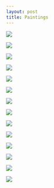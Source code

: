 ```yaml
---
layout: post
title: Paintings
---
```

![](https://kyragunluk.github.io/images/paint1.png)









![](https://kyragunluk.github.io/images/paint2.jpg)









![](https://kyragunluk.github.io/images/paint3.jpg)










![](https://kyragunluk.github.io/images/paint4.jpg)










![](https://kyragunluk.github.io/images/paint5.jpg)










![](https://kyragunluk.github.io/images/paint5.5.png)










![](https://kyragunluk.github.io/images/paint6.jpg)










![](https://kyragunluk.github.io/images/paint7.png)










![](https://kyragunluk.github.io/images/paint8.jpg)











![](https://kyragunluk.github.io/images/paint9.jpg)










![](https://kyragunluk.github.io/images/paint10.jpg)










![](https://kyragunluk.github.io/images/paint11.jpg)










![](https://kyragunluk.github.io/images/paint12.png)











![](https://kyragunluk.github.io/images/paint12.png)





















